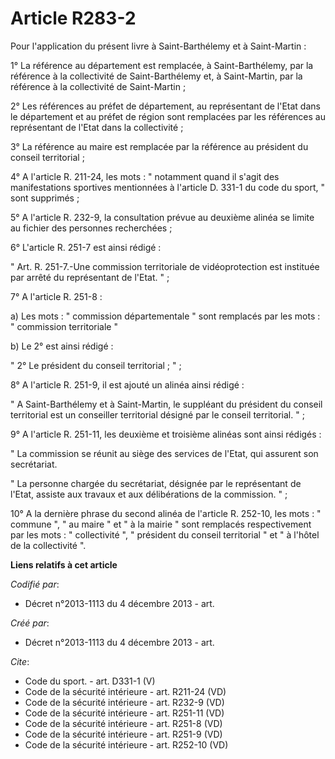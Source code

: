 # Article R283-2

Pour l'application du présent livre à Saint-Barthélemy et à Saint-Martin : 

1° La référence au département est remplacée, à Saint-Barthélemy, par la référence à la collectivité de Saint-Barthélemy et,
à Saint-Martin, par la référence à la collectivité de Saint-Martin ; 

2° Les références au préfet de département, au représentant de l'Etat dans le département et au préfet de région sont
remplacées par les références au représentant de l'Etat dans la collectivité ; 

3° La référence au maire est remplacée par la référence au président du conseil territorial ; 

4° A l'article R. 211-24, les mots : " notamment quand il s'agit des manifestations sportives mentionnées à l'article D.
331-1 du code du sport, " sont supprimés ; 

5° A l'article R. 232-9, la consultation prévue au deuxième alinéa se limite au fichier des personnes recherchées ; 

6° L'article R. 251-7 est ainsi rédigé : 

" Art. R. 251-7.-Une commission territoriale de vidéoprotection est instituée par arrêté du représentant de l'Etat. " ; 

7° A l'article R. 251-8 : 

a) Les mots : " commission départementale " sont remplacés par les mots : " commission territoriale " 

b) Le 2° est ainsi rédigé : 

" 2° Le président du conseil territorial ; " ; 

8° A l'article R. 251-9, il est ajouté un alinéa ainsi rédigé : 

" A Saint-Barthélemy et à Saint-Martin, le suppléant du président du conseil territorial est un conseiller territorial
désigné par le conseil territorial. " ; 

9° A l'article R. 251-11, les deuxième et troisième alinéas sont ainsi rédigés : 

" La commission se réunit au siège des services de l'Etat, qui assurent son secrétariat. 

" La personne chargée du secrétariat, désignée par le représentant de l'Etat, assiste aux travaux et aux délibérations de la
commission. " ; 

10° A la dernière phrase du second alinéa de l'article R. 252-10, les mots : " commune ", " au maire " et " à la mairie "
sont remplacés respectivement par les mots : " collectivité ", " président du conseil territorial " et " à l'hôtel de la
collectivité ".

**Liens relatifs à cet article**

_Codifié par_:

  - Décret n°2013-1113 du 4 décembre 2013 - art.

_Créé par_:

  - Décret n°2013-1113 du 4 décembre 2013 - art.

_Cite_:

  - Code du sport. - art. D331-1 (V)
  - Code de la sécurité intérieure - art. R211-24 (VD)
  - Code de la sécurité intérieure - art. R232-9 (VD)
  - Code de la sécurité intérieure - art. R251-11 (VD)
  - Code de la sécurité intérieure - art. R251-8 (VD)
  - Code de la sécurité intérieure - art. R251-9 (VD)
  - Code de la sécurité intérieure - art. R252-10 (VD)
